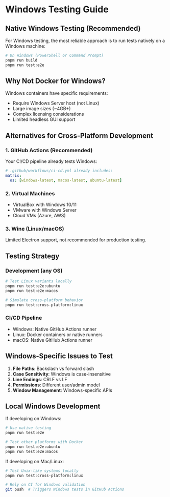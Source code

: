 # Windows Testing Guide

## Native Windows Testing (Recommended)

For Windows testing, the most reliable approach is to run tests natively on a Windows machine:

```bash
# On Windows (PowerShell or Command Prompt)
pnpm run build
pnpm run test:e2e
```

## Why Not Docker for Windows?

Windows containers have specific requirements:

- Require Windows Server host (not Linux)
- Large image sizes (~4GB+)
- Complex licensing considerations
- Limited headless GUI support

## Alternatives for Cross-Platform Development

### 1. GitHub Actions (Recommended)

Your CI/CD pipeline already tests Windows:

```yaml
# .github/workflows/ci-cd.yml already includes:
matrix:
  os: [windows-latest, macos-latest, ubuntu-latest]
```

### 2. Virtual Machines

- VirtualBox with Windows 10/11
- VMware with Windows Server
- Cloud VMs (Azure, AWS)

### 3. Wine (Linux/macOS)

Limited Electron support, not recommended for production testing.

## Testing Strategy

### Development (any OS)

```bash
# Test Linux variants locally
pnpm run test:e2e:ubuntu
pnpm run test:e2e:macos

# Simulate cross-platform behavior
pnpm run test:cross-platform:linux
```

### CI/CD Pipeline

- Windows: Native GitHub Actions runner
- Linux: Docker containers or native runners
- macOS: Native GitHub Actions runner

## Windows-Specific Issues to Test

1. **File Paths**: Backslash vs forward slash
2. **Case Sensitivity**: Windows is case-insensitive
3. **Line Endings**: CRLF vs LF
4. **Permissions**: Different user/admin model
5. **Window Management**: Windows-specific APIs

## Local Windows Development

If developing on Windows:

```bash
# Use native testing
pnpm run test:e2e

# Test other platforms with Docker
pnpm run test:e2e:ubuntu
pnpm run test:e2e:macos
```

If developing on Mac/Linux:

```bash
# Test Unix-like systems locally
pnpm run test:cross-platform:linux

# Rely on CI for Windows validation
git push  # Triggers Windows tests in GitHub Actions
```

